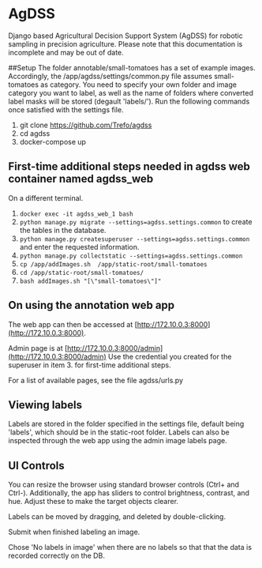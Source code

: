 # AgDSS
  Django based Agricultural Decision Support System (AgDSS) for robotic sampling in precision agriculture.
  Please note that this documentation is incomplete and may be out of date.


##Setup
The folder annotable/small-tomatoes has a set of example images. Accordingly, the /app/agdss/settings/common.py file assumes small-tomatoes as category. You need to specify your own folder and image category you want to label, as well as the name of folders where converted label masks will be stored (degault 'labels/'). Run the following commands once satisfied with the settings file. 

1. git clone https://github.com/Trefo/agdss
2. cd agdss
3. docker-compose up  

## First-time additional steps needed in agdss web container named agdss_web 
On a different terminal. 
1. ```docker exec -it agdss_web_1 bash```
2. ```python manage.py migrate --settings=agdss.settings.common``` to create the tables in the database.
3. ```python manage.py createsuperuser --settings=agdss.settings.common``` and enter the requested information.
4. ```python manage.py collectstatic --settings=agdss.settings.common ```
5. ```cp /app/addImages.sh  /app/static-root/small-tomatoes```
6. ```cd /app/static-root/small-tomatoes/```
7. ```bash addImages.sh "[\"small-tomatoes\"]" ```

## On using the annotation web app 
The web app can then be accessed at [http://172.10.0.3:8000](http://172.10.0.3:8000). 

Admin page is at [http://172.10.0.3:8000/admin](http://172.10.0.3:8000/admin)
Use the credential you created for the superuser in item 3. for first-time additional steps.  

For a list of available pages, see the file agdss/urls.py

## Viewing labels 
Labels are stored in the folder specified in the settings file, default being 'labels', which should be in the static-root folder. Labels can also be inspected through the web app using the admin image labels page. 

## UI Controls 
You can resize the browser using standard browser controls (Ctrl+ and Ctrl-). Additionally, the app has sliders to control brightness, contrast, and hue. Adjust these to make the target objects clearer.

Labels can be moved by dragging, and deleted by double-clicking.

Submit when finished labeling an image. 

Chose 'No labels in image' when there are no labels so that that the data is recorded correctly on the DB. 
